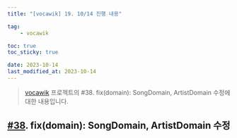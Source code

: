 ```yaml
---
title: "[vocawik] 19. 10/14 진행 내용"

tag:
    - vocawik

toc: true
toc_sticky: true

date: 2023-10-14
last_modified_at: 2023-10-14
---
```


> <a href="https://github.com/pocj8ur4in/vw-backend">vocawik</a> 프로젝트의 #38. fix(domain): SongDomain, ArtistDomain 수정에 대한 내용입니다.

## <a href="https://github.com/pocj8ur4in/vw-backend/commit/b129e1bd227566d1e08ae205e2d8c00a7a745bab">#38</a>. fix(domain): SongDomain, ArtistDomain 수정